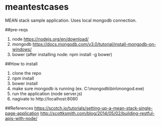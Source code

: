 # meantestcases
MEAN stack sample application. Uses local mongodb connection.

##pre-reqs
1. node https://nodejs.org/en/download/
2. mongodb https://docs.mongodb.com/v3.0/tutorial/install-mongodb-on-windows/
3. bower (after installing node: npm install -g bower)

##How to install 
1. clone the repo
2. npm install
3. bower install
4. make sure mongodb is running (ex. C:\mongodb\bin\mongod.exe)
5. run the application (node server.js) 
6. nagivate to http://localhost:8080

##References
https://scotch.io/tutorials/setting-up-a-mean-stack-single-page-application
http://scottksmith.com/blog/2014/05/02/building-restful-apis-with-node/


